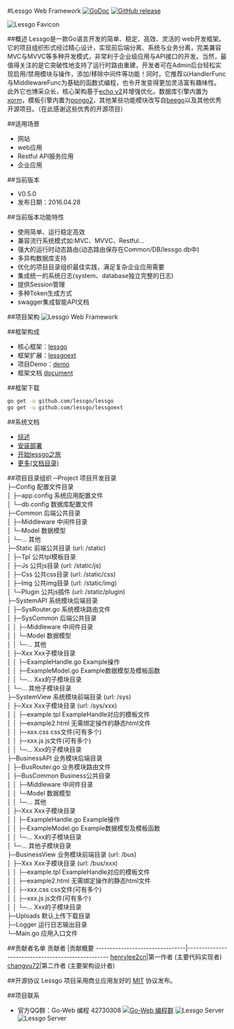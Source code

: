 #Lessgo Web Framework  [![GoDoc](https://godoc.org/github.com/lessgo/lessgo?status.svg)](https://godoc.org/github.com/lessgo/lessgo) [![GitHub release](https://img.shields.io/github/release/lessgo/lessgo.svg)](https://github.com/lessgo/lessgo/releases)

![Lessgo Favicon](https://github.com/lessgo/doc/blob/master/img/favicon.png)

##概述
Lessgo是一款Go语言开发的简单、稳定、高效、灵活的 web开发框架。它的项目组织形式经过精心设计，实现前后端分离、系统与业务分离，完美兼容MVC与MVVC等多种开发模式，非常利于企业级应用与API接口的开发。当然，最值得关注的是它突破性地支持了运行时路由重建，开发者可在Admin后台轻松实现启用/禁用模块与操作，添加/移除中间件等功能！同时，它推荐以HandlerFunc与MiddlewareFunc为基础的函数式编程，也令开发变得更加灵活富有趣味性。
此外它也博采众长，核心架构基于[echo v2](https://github.com/labstack/echo)并增强优化，数据库引擎内置为[xorm](https://github.com/go-xorm/xorm)，模板引擎内置为[pongo2](https://github.com/flosch/pongo2)，其他某些功能模块改写自[beego](https://github.com/astaxie/beego)以及其他优秀开源项目。（在此感谢这些优秀的开源项目）

##适用场景
- 网站
- web应用
- Restful API服务应用
- 企业应用

##当前版本
- V0.5.0
- 发布日期：2016.04.28

##当前版本功能特性
- 使用简单、运行稳定高效
- 兼容流行系统模式如:MVC、MVVC、Restful...
- 强大的运行时动态路由(动态路由保存在Common/DB/lessgo.db中)
- 多异构数据库支持
- 优化的项目目录组织最佳实践，满足复杂企业应用需要
- 集成统一的系统日志(system、database独立完整的日志)
- 提供Session管理
- 多种Token生成方式
- swagger集成智能API文档

##项目架构
![Lessgo Web Framework](https://github.com/lessgo/doc/blob/master/img/LessgoWebFramework.jpg)

##框架构成
- 核心框架：[lessgo](https://github.com/lessgo/lessgo)
- 框架扩展：[lessgoext](https://github.com/lessgo/lessgoext)
- 项目Demo：[demo](https://github.com/lessgo/demo)
- 框架文档  [document](https://github.com/lessgo/doc)

##框架下载

```sh
go get -u github.com/lessgo/lessgo
go get -u github.com/lessgo/lessgoext
```

##系统文档
- [综述](https://github.com/lessgo/doc/blob/master/Introduction.md)
- [安装部署](https://github.com/lessgo/doc/blob/master/Install.md)
- [开始lessgo之旅](https://github.com/lessgo/doc/blob/master/Develop01.md)
- [更多(文档目录)](https://github.com/lessgo/doc/blob/master/README.md)

##项目目录组织
─Project 项目开发目录  
├─Config 配置文件目录  
│  ├─app.config 系统应用配置文件  
│  └─db.config 数据库配置文件  
├─Common 后端公共目录  
│  ├─Middleware 中间件目录  
│  └─Model 数据模型  
│  └─... 其他  
├─Static 前端公共目录 (url: /static)  
│  ├─Tpl 公共tpl模板目录  
│  ├─Js 公共js目录 (url: /static/js)  
│  ├─Css 公共css目录 (url: /static/css)  
│  ├─Img 公共img目录 (url: /static/img)  
│  └─Plugin 公共js插件 (url: /static/plugin)  
├─SystemAPI 系统模块后端目录  
│  ├─SysRouter.go 系统模块路由文件  
│  ├─SysCommon 后端公共目录  
│  │  ├─Middleware 中间件目录  
│  │  └─Model 数据模型  
│  │  └─... 其他  
│  ├─Xxx Xxx子模块目录  
│  │  ├─ExampleHandle.go Example操作  
│  │  ├─ExampleModel.go Example数据模型及模板函数  
│  │  └─... Xxx的子模块目录  
│  └─... 其他子模块目录  
├─SystemView 系统模块前端目录 (url: /sys)  
│  ├─Xxx Xxx子模块目录 (url: /sys/xxx)  
│  │  ├─example.tpl ExampleHandle对应的模板文件  
│  │  ├─example2.html 无需绑定操作的静态html文件  
│  │  ├─xxx.css css文件(可有多个)  
│  │  ├─xxx.js js文件(可有多个)  
│  │  └─... Xxx的子模块目录  
├─BusinessAPI 业务模块后端目录  
│  ├─BusRouter.go 业务模块路由文件  
│  ├─BusCommon Business公共目录  
│  │  ├─Middleware 中间件目录  
│  │  └─Model 数据模型  
│  │  └─... 其他  
│  ├─Xxx Xxx子模块目录  
│  │  ├─ExampleHandle.go Example操作  
│  │  ├─ExampleModel.go Example数据模型及模板函数  
│  │  └─... Xxx的子模块目录  
│  └─... 其他子模块目录  
├─BusinessView 业务模块前端目录 (url: /bus)  
│  ├─Xxx Xxx子模块目录 (url: /bus/xxx)  
│  │  ├─example.tpl ExampleHandle对应的模板文件    
│  │  ├─example2.html 无需绑定操作的静态html文件  
│  │  ├─xxx.css css文件(可有多个)  
│  │  ├─xxx.js js文件(可有多个)  
│  │  └─... Xxx的子模块目录  
├─Uploads 默认上传下载目录  
├─Logger 运行日志输出目录  
└─Main.go 应用入口文件 

##贡献者名单
贡献者                          |贡献概要
--------------------------------|--------------------------------------------------
[henrylee2cn](https://github.com/henrylee2cn)|第一作者 (主要代码实现者) 
[changyu72](https://github.com/changyu72)|第二作者 (主要架构设计者) 

##开源协议
Lessgo 项目采用商业应用友好的 [MIT](https://github.com/lessgo/lessgo/raw/master/LICENSE) 协议发布。
 
##项目联系
* 官方QQ群：Go-Web 编程 42730308    [![Go-Web 编程群](http://pub.idqqimg.com/wpa/images/group.png)](http://jq.qq.com/?_wv=1027&k=fzi4p1)
![Lessgo Server](https://github.com/lessgo/doc/blob/master/img/server.jpg)
![Lessgo Server](https://github.com/lessgo/doc/blob/master/img/admin.png)
